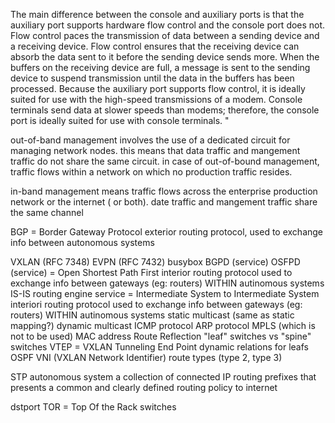 The main difference between the console and auxiliary ports is that the auxiliary port supports hardware flow control and the console port does not. Flow control paces the transmission of data between a sending device and a receiving device. Flow control ensures that the receiving device can absorb the data sent to it before the sending device sends more. When the buffers on the receiving device are full, a message is sent to the sending device to suspend transmission until the data in the buffers has been processed. Because the auxiliary port supports flow control, it is ideally suited for use with the high-speed transmissions of a modem. Console terminals send data at slower speeds than modems; therefore, the console port is ideally suited for use with console terminals. "

out-of-band management involves the use of a dedicated circuit  for managing network nodes. this means that data traffic and mangement traffic do not share the same circuit. in case of out-of-bound management, traffic flows within a network on which no production traffic resides.

in-band management means  traffic flows across  the enterprise production network  or the internet ( or both). date traffic and mangement traffic share the same channel


BGP = Border Gateway Protocol
	exterior routing protocol, used to exchange info between autonomous systems

VXLAN (RFC 7348)
EVPN (RFC 7432)
busybox
BGPD (service)
OSFPD (service) = Open Shortest Path First
	interior routing protocol used to exchange info between gateways (eg: routers) WITHIN autinomous systems
IS-IS routing engine service = Intermediate System to Intermediate System
	interiori routing protocol used to exchange info between gateways (eg: routers) WITHIN autinomous systems
static multicast (same as static mapping?)
dynamic multicast
ICMP protocol
ARP protocol
MPLS (which is not to be used)
MAC address
Route Reflection
"leaf" switches vs "spine" switches
VTEP = VXLAN Tunneling End Point
dynamic relations for leafs
OSPF
VNI (VXLAN Network Identifier) 
route types (type 2, type 3)

STP
autonomous system
	a collection of connected IP routing prefixes that presents a common and clearly defined routing policy to internet

dstport
TOR = Top Of the Rack switches

